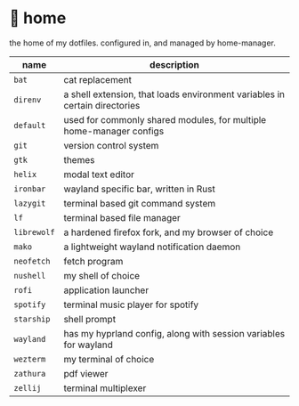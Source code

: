 # :house_with_garden: home

the home of my dotfiles. configured in, and managed by home-manager.

name            | description
--------------- | -----------
`bat`           | cat replacement
`direnv`        | a shell extension, that loads environment variables in certain directories
`default`       | used for commonly shared modules, for multiple home-manager configs
`git`           | version control system
`gtk`           | themes
`helix`         | modal text editor
`ironbar`       | wayland specific bar, written in Rust
`lazygit`       | terminal based git command system
`lf`            | terminal based file manager
`librewolf`     | a hardened firefox fork, and my browser of choice
`mako`          | a lightweight wayland notification daemon
`neofetch`      | fetch program
`nushell`       | my shell of choice
`rofi`          | application launcher
`spotify`       | terminal music player for spotify
`starship`      | shell prompt
`wayland`       | has my hyprland config, along with session variables for wayland
`wezterm`       | my terminal of choice
`zathura`       | pdf viewer
`zellij`        | terminal multiplexer